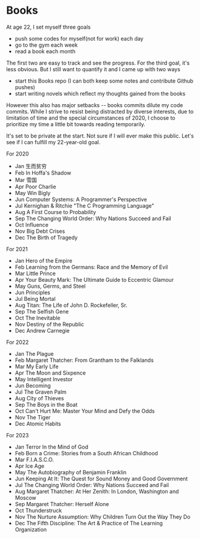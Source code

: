 # Books
At age 22, I set myself three goals 
- push some codes for myself(not for work) each day
- go to the gym each week
- read a book each month 

The first two are easy to track and see the progress. For the third goal, it's less obvious. But I still want to quantify it and I came up with two ways 
- start this Books repo (I can both keep some notes and contribute Github pushes)
- start writing novels which reflect my thoughts gained from the books 

However this also has major setbacks -- books commits dilute my code commits. While I strive to resist being distracted by diverse interests, due to limitation of time and
the special circumstances of 2020, I choose to prioritize my time a little bit towards reading temporarily.  

It's set to be private at the start. Not sure if I will ever make this public. Let's see if I can fulfill my 22-year-old goal. 

For 2020
- Jan 生而贫穷
- Feb In Hoffa's Shadow 
- Mar 雪国
- Apr Poor Charlie
- May Win Bigly 
- Jun Computer Systems: A Programmer's Perspective 
- Jul Kernighan & Ritchie "The C Programming Language" 
- Aug A First Course to Probability 
- Sep The Changing World Order: Why Nations Succeed and Fail
- Oct Influence
- Nov Big Debt Crises
- Dec The Birth of Tragedy

For 2021 
- Jan Hero of the Empire 
- Feb Learning from the Germans: Race and the Memory of Evil
- Mar Little Prince 
- Apr Your Beauty Mark: The Ultimate Guide to Eccentric Glamour
- May Guns, Germs, and Steel
- Jun Principles
- Jul Being Mortal
- Aug Titan: The Life of John D. Rockefeller, Sr.
- Sep The Selfish Gene
- Oct The Inevitable
- Nov Destiny of the Republic
- Dec Andrew Carnegie

For 2022
- Jan The Plague
- Feb Margaret Thatcher: From Grantham to the Falklands
- Mar My Early Life
- Apr The Moon and Sixpence
- May Intelligent Investor
- Jun Becoming
- Jul The Graven Palm
- Aug City of Thieves
- Sep The Boys in the Boat
- Oct Can't Hurt Me: Master Your Mind and Defy the Odds
- Nov The Tiger
- Dec Atomic Habits

For 2023
- Jan Terror In the Mind of God
- Feb Born a Crime: Stories from a South African Childhood
- Mar F.I.A.S.C.O.
- Apr Ice Age 
- May The Autobiography of Benjamin Franklin 
- Jun Keeping At It: The Quest for Sound Money and Good Government
- Jul The Changing World Order: Why Nations Succeed and Fail
- Aug Margaret Thatcher: At Her Zenith: In London, Washington and Moscow 
- Sep Margaret Thatcher: Herself Alone
- Oct Thunderstruck
- Nov The Nurture Assumption: Why Children Turn Out the Way They Do
- Dec The Fifth Discipline: The Art & Practice of The Learning Organization


